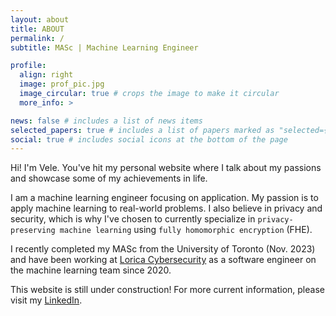 ```yaml
---
layout: about
title: ABOUT
permalink: /
subtitle: MASc | Machine Learning Engineer

profile:
  align: right
  image: prof_pic.jpg
  image_circular: true # crops the image to make it circular
  more_info: >

news: false # includes a list of news items
selected_papers: true # includes a list of papers marked as "selected={true}"
social: true # includes social icons at the bottom of the page
---
```


Hi! I'm Vele. You've hit my personal website where I talk about my passions and showcase some of my achievements in life. 

I am a machine learning engineer focusing on application. My passion is to apply machine learning to real-world problems. I also believe in privacy and security, which is why I've chosen to currently specialize in `privacy-preserving machine learning` using `fully homomorphic encryption` (FHE).

I recently completed my MASc from the University of Toronto (Nov. 2023) and have been working at [Lorica Cybersecurity](https://www.loricacyber.com/) as a software engineer on the machine learning team since 2020.

This website is still under construction! For more current information, please visit my [LinkedIn](https://www.linkedin.com/in/veletosevski/).
